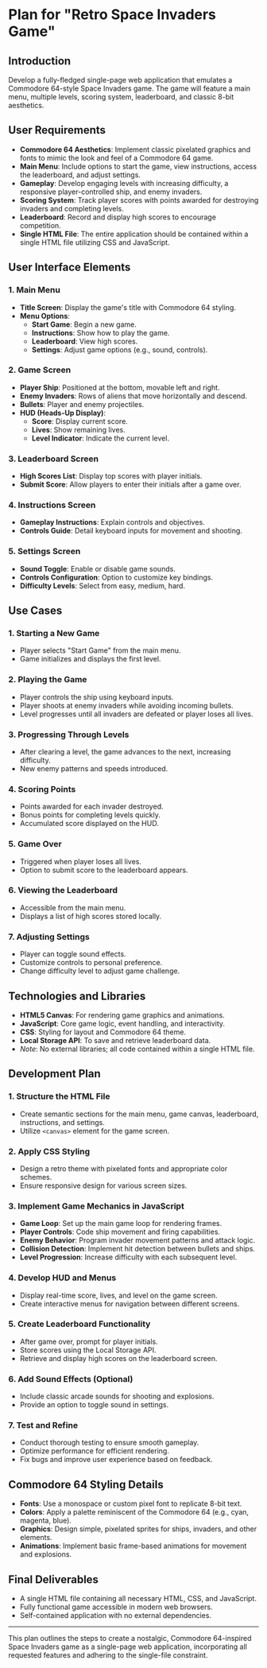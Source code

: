 # Plan for "Retro Space Invaders Game"

## Introduction

Develop a fully-fledged single-page web application that emulates a Commodore 64-style Space Invaders game. The game will feature a main menu, multiple levels, scoring system, leaderboard, and classic 8-bit aesthetics.

## User Requirements

- **Commodore 64 Aesthetics**: Implement classic pixelated graphics and fonts to mimic the look and feel of a Commodore 64 game.
- **Main Menu**: Include options to start the game, view instructions, access the leaderboard, and adjust settings.
- **Gameplay**: Develop engaging levels with increasing difficulty, a responsive player-controlled ship, and enemy invaders.
- **Scoring System**: Track player scores with points awarded for destroying invaders and completing levels.
- **Leaderboard**: Record and display high scores to encourage competition.
- **Single HTML File**: The entire application should be contained within a single HTML file utilizing CSS and JavaScript.

## User Interface Elements

### 1. Main Menu

- **Title Screen**: Display the game's title with Commodore 64 styling.
- **Menu Options**:
  - **Start Game**: Begin a new game.
  - **Instructions**: Show how to play the game.
  - **Leaderboard**: View high scores.
  - **Settings**: Adjust game options (e.g., sound, controls).

### 2. Game Screen

- **Player Ship**: Positioned at the bottom, movable left and right.
- **Enemy Invaders**: Rows of aliens that move horizontally and descend.
- **Bullets**: Player and enemy projectiles.
- **HUD (Heads-Up Display)**:
  - **Score**: Display current score.
  - **Lives**: Show remaining lives.
  - **Level Indicator**: Indicate the current level.
  
### 3. Leaderboard Screen

- **High Scores List**: Display top scores with player initials.
- **Submit Score**: Allow players to enter their initials after a game over.

### 4. Instructions Screen

- **Gameplay Instructions**: Explain controls and objectives.
- **Controls Guide**: Detail keyboard inputs for movement and shooting.

### 5. Settings Screen

- **Sound Toggle**: Enable or disable game sounds.
- **Controls Configuration**: Option to customize key bindings.
- **Difficulty Levels**: Select from easy, medium, hard.

## Use Cases

### 1. Starting a New Game

- Player selects "Start Game" from the main menu.
- Game initializes and displays the first level.

### 2. Playing the Game

- Player controls the ship using keyboard inputs.
- Player shoots at enemy invaders while avoiding incoming bullets.
- Level progresses until all invaders are defeated or player loses all lives.

### 3. Progressing Through Levels

- After clearing a level, the game advances to the next, increasing difficulty.
- New enemy patterns and speeds introduced.

### 4. Scoring Points

- Points awarded for each invader destroyed.
- Bonus points for completing levels quickly.
- Accumulated score displayed on the HUD.

### 5. Game Over

- Triggered when player loses all lives.
- Option to submit score to the leaderboard appears.

### 6. Viewing the Leaderboard

- Accessible from the main menu.
- Displays a list of high scores stored locally.

### 7. Adjusting Settings

- Player can toggle sound effects.
- Customize controls to personal preference.
- Change difficulty level to adjust game challenge.

## Technologies and Libraries

- **HTML5 Canvas**: For rendering game graphics and animations.
- **JavaScript**: Core game logic, event handling, and interactivity.
- **CSS**: Styling for layout and Commodore 64 theme.
- **Local Storage API**: To save and retrieve leaderboard data.
- *Note*: No external libraries; all code contained within a single HTML file.

## Development Plan

### 1. Structure the HTML File

- Create semantic sections for the main menu, game canvas, leaderboard, instructions, and settings.
- Utilize `<canvas>` element for the game screen.

### 2. Apply CSS Styling

- Design a retro theme with pixelated fonts and appropriate color schemes.
- Ensure responsive design for various screen sizes.

### 3. Implement Game Mechanics in JavaScript

- **Game Loop**: Set up the main game loop for rendering frames.
- **Player Controls**: Code ship movement and firing capabilities.
- **Enemy Behavior**: Program invader movement patterns and attack logic.
- **Collision Detection**: Implement hit detection between bullets and ships.
- **Level Progression**: Increase difficulty with each subsequent level.

### 4. Develop HUD and Menus

- Display real-time score, lives, and level on the game screen.
- Create interactive menus for navigation between different screens.

### 5. Create Leaderboard Functionality

- After game over, prompt for player initials.
- Store scores using the Local Storage API.
- Retrieve and display high scores on the leaderboard screen.

### 6. Add Sound Effects (Optional)

- Include classic arcade sounds for shooting and explosions.
- Provide an option to toggle sound in settings.

### 7. Test and Refine

- Conduct thorough testing to ensure smooth gameplay.
- Optimize performance for efficient rendering.
- Fix bugs and improve user experience based on feedback.

## Commodore 64 Styling Details

- **Fonts**: Use a monospace or custom pixel font to replicate 8-bit text.
- **Colors**: Apply a palette reminiscent of the Commodore 64 (e.g., cyan, magenta, blue).
- **Graphics**: Design simple, pixelated sprites for ships, invaders, and other elements.
- **Animations**: Implement basic frame-based animations for movement and explosions.

## Final Deliverables

- A single HTML file containing all necessary HTML, CSS, and JavaScript.
- Fully functional game accessible in modern web browsers.
- Self-contained application with no external dependencies.

---

This plan outlines the steps to create a nostalgic, Commodore 64-inspired Space Invaders game as a single-page web application, incorporating all requested features and adhering to the single-file constraint.